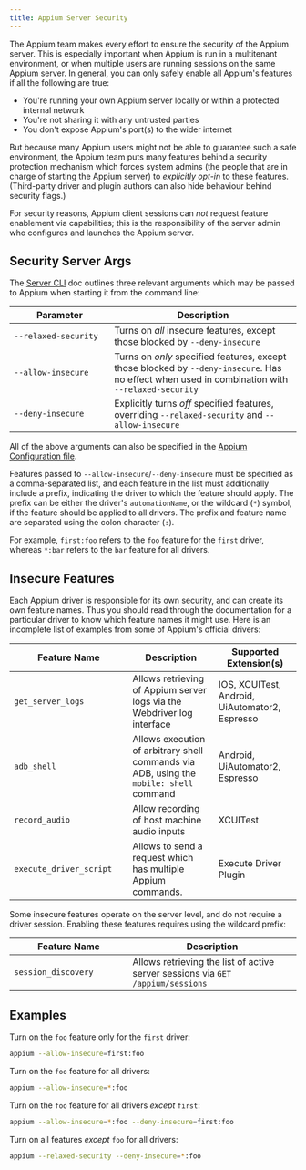 ```yaml
---
title: Appium Server Security
---
```


The Appium team makes every effort to ensure the security of the Appium server. This is especially
important when Appium is run in a multitenant environment, or when multiple users are running
sessions on the same Appium server. In general, you can only safely enable all Appium's features if
all the following are true:

- You're running your own Appium server locally or within a protected internal network
- You're not sharing it with any untrusted parties
- You don't expose Appium's port(s) to the wider internet

But because many Appium users might not be able to guarantee such a safe environment, the Appium
team puts many features behind a security protection mechanism which forces system admins (the
people that are in charge of starting the Appium server) to _explicitly opt-in_ to these features.
(Third-party driver and plugin authors can also hide behaviour behind security
flags.)

For security reasons, Appium client sessions can _not_ request feature enablement via capabilities;
this is the responsibility of the server admin who configures and launches the Appium server.

## Security Server Args

The [Server CLI](../reference/cli/server.md) doc outlines three relevant arguments which may be passed to
Appium when starting it from the command line:

| <div style="width:10em">Parameter</div> | Description                                                                                                                                                     |
| --------------------------------------- | --------------------------------------------------------------------------------------------------------------------------------------------------------------- |
| `--relaxed-security`                    | Turns on _all_ insecure features, except those blocked by `--deny-insecure`                                                                                     |
| `--allow-insecure`                      | Turns on _only_ specified features, except those blocked by `--deny-insecure`. Has no effect when used in combination with `--relaxed-security` |
| `--deny-insecure`                       | Explicitly turns _off_ specified features, overriding `--relaxed-security` and `--allow-insecure`                                                               |

All of the above arguments can also be specified in the [Appium Configuration file](./config.md).

Features passed to `--allow-insecure`/`--deny-insecure` must be specified as a comma-separated list,
and each feature in the list must additionally include a prefix, indicating the driver to which the
feature should apply. The prefix can be either the driver's `automationName`, or the wildcard (`*`)
symbol, if the feature should be applied to all drivers. The prefix and feature name are separated
using the colon character (`:`).

For example, `first:foo` refers to the `foo` feature for the `first` driver, whereas `*:bar` refers
to the `bar` feature for all drivers.

## Insecure Features

Each Appium driver is responsible for its own security, and can create its own feature names. Thus
you should read through the documentation for a particular driver to know which feature names it
might use. Here is an incomplete list of examples from some of Appium's official drivers:

| <div style="width:12em">Feature Name</div> | Description                                                                             | Supported Extension(s)      |
| ------------------------------------------ | --------------------------------------------------------------------------------------- | ---------------------------------------------- |
| `get_server_logs`                          | Allows retrieving of Appium server logs via the Webdriver log interface                 | IOS, XCUITest, Android, UiAutomator2, Espresso |
| `adb_shell`                                | Allows execution of arbitrary shell commands via ADB, using the `mobile: shell` command | Android, UiAutomator2, Espresso                |
| `record_audio`                             | Allow recording of host machine audio inputs                                            | XCUITest                                       |
| `execute_driver_script`                    | Allows to send a request which has multiple Appium commands.            | Execute Driver Plugin                          |

Some insecure features operate on the server level, and do not require a driver session. Enabling
these features requires using the wildcard prefix:

| <div style="width:12em">Feature Name</div> | Description                                                                     |
| ------------------------------------------ | ------------------------------------------------------------------------------- |
| `session_discovery`                        | Allows retrieving the list of active server sessions via `GET /appium/sessions` |

## Examples

Turn on the `foo` feature only for the `first` driver:

```bash
appium --allow-insecure=first:foo
```

Turn on the `foo` feature for all drivers:

```bash
appium --allow-insecure=*:foo
```

Turn on the `foo` feature for all drivers _except_ `first`:

```bash
appium --allow-insecure=*:foo --deny-insecure=first:foo
```

Turn on all features _except_ `foo` for all drivers:

```bash
appium --relaxed-security --deny-insecure=*:foo
```
